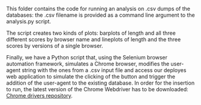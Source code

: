 This folder contains the code for running an analysis on .csv dumps of the databases: the .csv filename is provided 
as a command line argument to the analysis.py script.

The script creates two kinds of plots: barplots of length and all three different scores by browser name and 
lineplots of length and the three scores by versions of a single browser.

Finally, we have a Python script that, using the Selenium browser automation framework, simulates a Chrome browser, modifies the
user-agent string with the ones from a .csv input file and access our deployes web application to simulate the clicking of the
button and trigger the addition of the user-agent to the existing database.
In order for the insertion to run, the latest version of the Chrome Webdriver has to be downloaded: [Chrome drivers repository](https://https://chromedriver.chromium.org/downloads).

